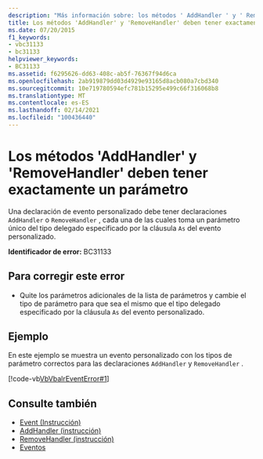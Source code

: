 ```yaml
---
description: "Más información sobre: los métodos ' AddHandler ' y ' RemoveHandler ' deben tener exactamente un parámetro"
title: Los métodos 'AddHandler' y 'RemoveHandler' deben tener exactamente un parámetro
ms.date: 07/20/2015
f1_keywords:
- vbc31133
- bc31133
helpviewer_keywords:
- BC31133
ms.assetid: f6295626-dd63-408c-ab5f-76367f94d6ca
ms.openlocfilehash: 2ab919879dd03d4929e93165d8acb080a7cbd340
ms.sourcegitcommit: 10e719780594efc781b15295e499c66f316068b8
ms.translationtype: MT
ms.contentlocale: es-ES
ms.lasthandoff: 02/14/2021
ms.locfileid: "100436440"
---
```

# <a name="addhandler-and-removehandler-methods-must-have-exactly-one-parameter"></a>Los métodos 'AddHandler' y 'RemoveHandler' deben tener exactamente un parámetro

Una declaración de evento personalizado debe tener declaraciones `AddHandler` o `RemoveHandler` , cada una de las cuales toma un parámetro único del tipo delegado especificado por la cláusula `As` del evento personalizado.  
  
 **Identificador de error:** BC31133  
  
## <a name="to-correct-this-error"></a>Para corregir este error  
  
- Quite los parámetros adicionales de la lista de parámetros y cambie el tipo de parámetro para que sea el mismo que el tipo delegado especificado por la cláusula `As` del evento personalizado.  
  
## <a name="example"></a>Ejemplo  

 En este ejemplo se muestra un evento personalizado con los tipos de parámetro correctos para las declaraciones `AddHandler` y `RemoveHandler` .  
  
 [!code-vb[VbVbalrEventError#1](~/samples/snippets/visualbasic/VS_Snippets_VBCSharp/VbVbalrEventError/VB/VbVbalrEventError.vb#1)]  
  
## <a name="see-also"></a>Consulte también

- [Event (Instrucción)](../language-reference/statements/event-statement.md)
- [AddHandler (instrucción)](../language-reference/statements/addhandler-statement.md)
- [RemoveHandler (instrucción)](../language-reference/statements/removehandler-statement.md)
- [Eventos](../programming-guide/language-features/events/index.md)
